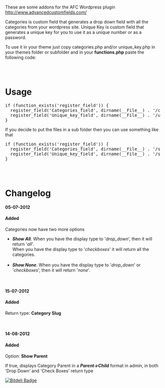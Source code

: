 These are some addons for the AFC Wordpress plugin http://www.advancedcustomfields.com/

Categories is custom field that generates a drop down field with all the categories from your wordpress site.
Unique Key is custom field that generates a unique key for you to use it as a unique number or as a password.

To use it in your theme just copy categories.php and/or unique_key.php in your themes folder or subfolder and in your
<strong>functions.php</strong> paste the following code:

<br><br>

<h1>Usage</h1>
<pre>if (function_exists('register_field')) { 
  register_field('Categories_field', dirname(__File__) . '/categories.php'); 
  register_field('Unique_key_field', dirname(__File__) . '/unique_key.php'); 
}</pre>
If you decide to put the files in a sub folder then you can use something like that
<pre>if (function_exists('register_field')) { 
  register_field('Categories_field', dirname(__File__) . '/subfolder_name/categories.php'); 
  register_field('Unique_key_field', dirname(__File__) . '/subfolder_name/unique_key.php');
}</pre>

<br><br>

<h1>Changelog</h1>

<h4>05-07-2012</h4>
<h4>Added</h4>
<p>Categories now have two more options</p>
<ul>
	<li><em><strong>Show All</strong></em>. When you have the display type to '<em>drop_down</em>', then it will return '<em>all</em>'. <br/>
		When you have the display type to '<em>checkboxes</em>' it will return all the categories.
	</li>
	<br/>
	<li>
		<em><strong>Show None</strong></em>. When you have the display type to '<em>drop_down</em>' or '<em>checkboxes</em>', then it will return '<em>none</em>'.
	</li>
</ul>

<br>

<h4>15-07-2012</h4>
<h4>Added</h4>
<p>Return type: <strong>Category Slug</strong></p>

<br>

<h4>14-08-2012</h4>
<h4>Added</h4>
<p>Option: <strong>Show Parent</strong></p>
<p>If true, displays Category Parent in a <em><strong>Parent->Child</strong></em> format in admin, in both 'Drop Down' and 'Check Boxes' return type</p>

[![Bitdeli Badge](https://d2weczhvl823v0.cloudfront.net/netconstructor/acf-addons-1/trend.png)](https://bitdeli.com/free "Bitdeli Badge")


